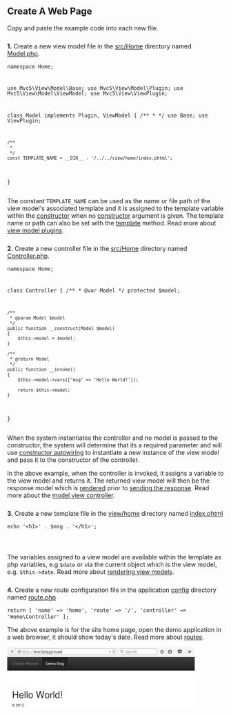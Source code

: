## Create A Web Page
<p class="text-info">Copy and paste the example code into each new file.</p>
<p style="margin-top:25px;"><a id="view-model"></a><b>1.</b> Create a new view model file in the <a href="https://github.com/mvc5/application/tree/master/src/Home">src/Home</a> directory named <a href="https://github.com/mvc5/application/tree/master/src/Home/Model.php">Model.php</a>.</p>
<pre style="line-height:1"><code><?php

namespace Home;

use Mvc5\View\Model\Base;
use Mvc5\View\Model\Plugin;
use Mvc5\View\Model\ViewModel;
use Mvc5\View\ViewPlugin;

class Model
    implements Plugin, ViewModel
{
    /**
     *
     */
    use Base;
    use ViewPlugin;

    /**
     *
     */
    const TEMPLATE_NAME = __DIR__ . '/../../view/home/index.phtml';
}</code></pre>
<p>The constant <code>TEMPLATE_NAME</code> can be used as the name or file path of the view model's associated template and it is assigned to the template variable within the <a href="https://github.com/mvc5/framework/blob/master/src/View/Model/Base.php#L21">constructor</a> when no <a href="https://github.com/mvc5/framework/blob/master/src/View/Model/Base.php#L21">constructor</a> argument is given. The template name or path can also be set with the <a href="https://github.com/mvc5/framework/blob/master/src/View/Model/Base.php#L66">template</a> method. Read more about <a href="/overview/#view-model-plugins">view model plugins</a>.</p>
<p style="margin-top:25px;"><a id="controller"></a><b>2.</b> Create a new controller file in the <a href="https://github.com/mvc5/application/tree/master/src/Home">src/Home</a> directory named <a href="https://github.com/mvc5/application/blob/master/src/Home/Controller.php">Controller.php</a>.</p>
<pre style="line-height:1"><code><?php

namespace Home;
    
class Controller
{
    /**
     * @var Model
     */
    protected $model;
    
    /**
     * @param Model $model
     */
    public function __construct(Model $model)
    {
        $this->model = $model;
    }

    /**
     * @return Model
     */
    public function __invoke()
    {
        $this->model->vars(['msg' => 'Hello World!']);
        
        return $this->model;
    }
}</code></pre>
<p>When the system instantiates the controller and no model is passed to the constructor, the system will determine that its a required parameter and will use <a href="/overview/#constructor-autowiring">constructor autowiring</a> to instantiate a new instance of the view model and pass it to the constructor of the controller.</p>
<p>In the above example, when the controller is invoked, it assigns a variable to the view model and returns it. The returned view model will then be the response model which is <a href="https://github.com/mvc5/framework/blob/master/src/Mvc/View/Renderer.php">rendered</a> prior to <a href="https://github.com/mvc5/framework/blob/master/src/Response/Send/Sender.php">sending the response</a>. Read more about the <a href="/overview/#model-view-controller">model view controller</a>.</p>
<p style="margin-top:25px;"><a id="view-template"></a><b>3.</b> Create a new template file in the <a href="https://github.com/mvc5/application/tree/master/view/home">view/home</a> directory named <a href="https://github.com/mvc5/application/blob/master/view/home/index.phtml">index.phtml</a></p>
<pre style="line-height:1"><code><?php
                                 
  echo '&lt;h1&gt;' . $msg . '&lt;/h1&gt;';

</code></pre>
<p>The variables assigned to a view model are available within the template as php variables, e.g <code>$date</code> or via the current object which is the view model, e.g. <code>$this->date</code>. Read more about <a href="/overview/#rendering-view-models">rendering view models</a>.</p>
<p style="margin-top:25px;"><a id="route"></a><b>4.</b> Create a new route configuration file in the application <a href="https://github.com/mvc5/application/tree/master/config">config</a> directory named <a href="https://github.com/mvc5/application/blob/master/config/route.php">route.php</a></p>
<pre style="line-height:1"><code><?php

return [
    'name'       => 'home',
    'route'      => '/',
    'controller' => 'Home\Controller'
];</code></pre>
<p>The above example is for the site home page, open the demo application in a web browser, it should show today's date. Read more about <a href="/overview/#routes">routes</a>.</p>
<div class="thumbnail" style="border:none;">
    <img style="margin-left:0;" src="/images/demo-homepage.png" width="435" height="145" title="Demo Home Page">
</div>
